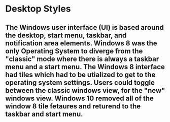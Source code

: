 # Desktop Styles

## The Windows user interface (UI) is based around the desktop, start menu, taskbar, and notification area elements. Windows 8 was the only Operating System to diverge from the "classic" mode where there is always a taskbar menu and a start menu. The Windows 8 interface had tiles which had to be utialized to get to the operating system settings. Users could toggle between the classic windows view, for the "new" windows view. Windows 10 removed all of the window 8 tile fetaures and returend to the taskbar and start menu.
